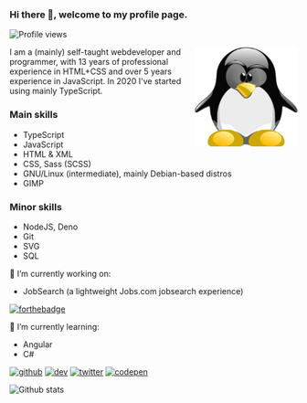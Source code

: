 ### Hi there 👋, welcome to my profile page.

![Profile views](https://gpvc.arturio.dev/Amarok24)

<!-- Any image aligned to the right. Beware the width -->
<img width="180" align="right" alt="Github" src="https://raw.githubusercontent.com/Amarok24/Amarok24/master/resources/TUX_NERD2_600x600.svg" />

I am a (mainly) self-taught webdeveloper and programmer, with 13 years of professional experience in HTML+CSS and over 5 years experience in JavaScript. In 2020 I've started using mainly TypeScript.

### Main skills
- TypeScript
- JavaScript
- HTML & XML
- CSS, Sass (SCSS)
- GNU/Linux (intermediate), mainly Debian-based distros
- GIMP

### Minor skills
- NodeJS, Deno
- Git
- SVG
- SQL

🔭 I’m currently working on:
- JobSearch (a lightweight Jobs.com jobsearch experience)


[![forthebadge](https://forthebadge.com/images/badges/powered-by-coffee.svg)](https://forthebadge.com)

🌱 I’m currently learning:
- Angular
- C#

[<img src='https://cdn.jsdelivr.net/npm/simple-icons@3.0.1/icons/github.svg' alt='github' height='40'>](https://github.com/Amarok24)  [<img src='https://cdn.jsdelivr.net/npm/simple-icons@3.0.1/icons/dev-dot-to.svg' alt='dev' height='40'>](https://dev.to/amarok24)  [<img src='https://cdn.jsdelivr.net/npm/simple-icons@3.0.1/icons/twitter.svg' alt='twitter' height='40'>](https://twitter.com/Jan_Prager)  [<img src='https://cdn.jsdelivr.net/npm/simple-icons@3.0.1/icons/codepen.svg' alt='codepen' height='40'>](https://codepen.io/Amarok24)  

![Github stats](https://github-readme-stats.vercel.app/api?username=Amarok24&show_icons=true)

<!--
**Amarok24/Amarok24** is a ✨ _special_ ✨ repository because its `README.md` (this file) appears on your GitHub profile.
-->
